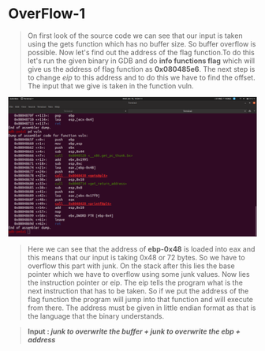 # OverFlow-1

> On first look of the source code we can see that our input is taken using the gets function which has no buffer size. So buffer overflow is possible. Now let's find out the address of the flag function.To do this let's run the given binary in GDB and do **info functions flag** which will give us the address of flag function as **0x080485e6**. The next step is to change *eip* to this address and to do this we have to find the offset. The input that we give is taken in the function vuln. 

![GDB-vuln](img1.png)

> Here we can see that the address of **ebp-0x48** is loaded into eax and this means that our input is taking 0x48 or 72 bytes. So we have to overflow this part with junk. On the stack after this lies the base pointer which we have to overflow using some junk values. Now lies the instruction pointer or eip. The eip tells the program what is  the next instruction  that has to be taken. So if we put the address of the flag function the program will jump into that function and will execute from there. The address must be given in little endian format as that is the language that the binary understands.

> **Input : *junk to overwrite the buffer + junk to overwrite the ebp + address***
